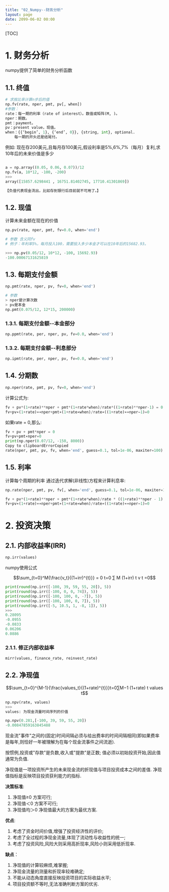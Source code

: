 ```yaml
---
title: "02_Numpy--财务分析"
layout: page
date: 2099-06-02 00:00
---
```

[TOC]

# 1. 财务分析
numpy提供了简单的财务分析函数

## 1.1. 终值

```python
# 求按比率计算n步后的值
np.fv(rate, nper, pmt, pv[, when])
#参数：
rate：每一期的利率（rate of interest）。数值或矩阵(M, )。
nper：期数。
pmt：payment。
pv：present value，现值。
when：{{‘begin’, 1}, {‘end’, 0}}, {string, int}, optional. 
    每一期的开头还是结尾付。

```

例如: 现在存200美元,且每月存100美元,假设利率是5%,6%,7%（每月）复利,求10年后的未来价值是多少

```python

a = np.array((0.05, 0.06, 0.07))/12
np.fv(a, 10*12, -100, -200)
>>>
array([15857.6298441 , 16751.81402745, 17710.41301869])

【负值代表现金流出，比如存到银行后目前就不可用了。】

```
## 1.2. 现值

计算未来金额在现在的价值
```python
np.pv(rate, nper, pmt, fv=0.0, when='end')

# 参数 含义同fv
# 例子：年利率5%，每月投入100，需要投入多少本金才可以在10年后的15682.93。

>>> np.pv(0.05/12, 10*12, -100, 15692.93)
-100.00067131625819
```

## 1.3. 每期支付金额 

```python
np.pmt(rate, nper, pv, fv=0, when='end')

# 参数
> nper是计算次数
> pv是本金
np.pmt(0.075/12, 12*15, 200000)
```

### 1.3.1. 每期支付金额--本金部分

```python 
np.ppmt(rate, per, nper, pv, fv=0.0, when='end')
```
### 1.3.2. 每期支付金额--利息部分

```python
np.ipmt(rate, per, nper, pv, fv=0.0, when='end')
```

## 1.4. 分期数

```python
np.nper(rate, pmt, pv, fv=0, when='end')
```
计算公式为:

```python
fv + pv*(1+rate)**nper + pmt*(1+rate*when)/rate*((1+rate)**nper-1) = 0
fv+pv∗(1+rate)∗∗nper+pmt∗(1+rate∗when)/rate∗((1+rate)∗∗nper−1)=0
```


如果rate = 0,那么:

```python
fv + pv + pmt*nper = 0
fv+pv+pmt∗nper=0
print(np.nper(0.07/12, -150, 8000))
Copy to clipboardErrorCopied
rate(nper, pmt, pv, fv, when='end', guess=0.1, tol=1e-06, maxiter=100)
```
## 1.5. 利率
计算每个周期的利率
通过迭代求解(非线性)方程来计算利息率:

```python
np.rate(nper, pmt, pv, fv[, when='end', guess=0.1, tol=1e-06, maxiter=100])
```

```python
fv + pv*(1+rate)**nper + pmt*(1+rate*when)/rate * ((1+rate)**nper - 1) = 0
fv+pv∗(1+rate)∗∗nper+pmt∗(1+rate∗when)/rate∗((1+rate)∗∗nper−1)=0
```



# 2. 投资决策

## 2.1. 内部收益率(IRR)
```python
np.irr(values)
```
numpy使用公式

$$\sum_{t=0}^M{\frac{v_t}{(1+irr)^{t}}} = 0
t=0
∑
M
(1+irr) 
t
v 
t
​	=0$$


```python
print(round(np.irr([-100, 39, 59, 55, 20]), 5))
print(round(np.irr([-100, 0, 0, 74]), 5))
print(round(np.irr([-100, 100, 0, -7]), 5))
print(round(np.irr([-100, 100, 0, 7]), 5))
print(round(np.irr([-5, 10.5, 1, -8, 1]), 5))
>>>
0.28095
-0.0955
-0.0833
0.06206
0.0886
```
### 2.1.1. 修正内部收益率
```python
mirr(values, finance_rate, reinvest_rate)
```

## 2.2. 净现值



$$\sum_{t=0}^{M-1}{\frac{values_t}{(1+rate)^{t}}}t=0∑M−1
(1+rate) t values t$$

```python
np.npv(rate, values)
>>>
values: 为现金流量时间序列的价值

np.npv(0.281,[-100, 39, 59, 55, 20])
-0.00847859163845488
```

现金流"事件"之间的(固定)时间间隔必须与给出费率的时间间隔相同(即如果费率是每年,则恰好一年被理解为在每个现金流事件之间流逝).

按惯例,投资或"存款"是负数,收入或"提款"是正数; 值必须以初始投资开始,因此值通常为负值.

净现值是一项投资所产生的未来现金流的折现值与项目投资成本之间的差值. 净现值指标是反映项目投资获利能力的指标.

**决策标准**:
1. 净现值≥0 方案可行;
2. 净现值＜0 方案不可行;
3. 净现值均＞0 净现值最大的方案为最优方案.

**优点**:
1. 考虑了资金时间价值,增强了投资经济性的评价;
2. 考虑了全过程的净现金流量,体现了流动性与收益性的统一;
3. 考虑了投资风险,风险大则采用高折现率,风险小则采用低折现率.

**缺点**：
1. 净现值的计算较麻烦,难掌握;
2. 净现金流量的测量和折现率较难确定;
3. 不能从动态角度直接反映投资项目的实际收益水平;
4. 项目投资额不等时,无法准确判断方案的优劣.



